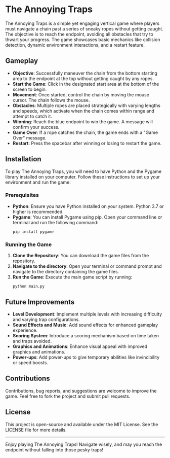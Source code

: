 # The Annoying Traps

The Annoying Traps is a simple yet engaging vertical game where players must navigate a chain past a series of sneaky ropes without getting caught. The objective is to reach the endpoint, avoiding all obstacles that try to thwart your progress. The game showcases basic mechanics like collision detection, dynamic environment interactions, and a restart feature.

## Gameplay

- **Objective**: Successfully maneuver the chain from the bottom starting area to the endpoint at the top without getting caught by any ropes. 
- **Start the Game**: Click in the designated start area at the bottom of the screen to begin.
- **Movement**: Once started, control the chain by moving the mouse cursor. The chain follows the mouse.
- **Obstacles**: Multiple ropes are placed strategically with varying lengths and speeds, which activate when the chain comes within range and attempt to catch it.
- **Winning**: Reach the blue endpoint to win the game. A message will confirm your success.
- **Game Over**: If a rope catches the chain, the game ends with a "Game Over" message.
- **Restart**: Press the spacebar after winning or losing to restart the game.

## Installation

To play The Annoying Traps, you will need to have Python and the Pygame library installed on your computer. Follow these instructions to set up your environment and run the game:

### Prerequisites

- **Python**: Ensure you have Python installed on your system. Python 3.7 or higher is recommended.
- **Pygame**: You can install Pygame using pip. Open your command line or terminal and run the following command:
  ```
  pip install pygame
  ```

### Running the Game

1. **Clone the Repository**: You can download the game files from the repository.
2. **Navigate to the directory**: Open your terminal or command prompt and navigate to the directory containing the game files.
3. **Run the Game**: Execute the main game script by running:
   ```
   python main.py
   ```

## Future Improvements

- **Level Development**: Implement multiple levels with increasing difficulty and varying trap configurations.
- **Sound Effects and Music**: Add sound effects for enhanced gameplay experience.
- **Scoring System**: Introduce a scoring mechanism based on time taken and traps avoided.
- **Graphics and Animations**: Enhance visual appeal with improved graphics and animations.
- **Power-ups**: Add power-ups to give temporary abilities like invincibility or speed boosts.

## Contributions

Contributions, bug reports, and suggestions are welcome to improve the game. Feel free to fork the project and submit pull requests.

## License

This project is open-source and available under the MIT License. See the LICENSE file for more details.

---

Enjoy playing The Annoying Traps! Navigate wisely, and may you reach the endpoint without falling into those pesky traps!